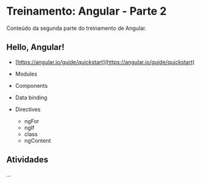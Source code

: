 # Treinamento: Angular - Parte 2
Conteúdo da segunda parte do treinamento de Angular.

## Hello, Angular!
- [https://angular.io/guide/quickstart](https://angular.io/guide/quickstart)

- Modules
- Components
- Data binding
- Directives
  - ngFor
  - ngIf
  - class
  - ngContent

## Atividades
...
